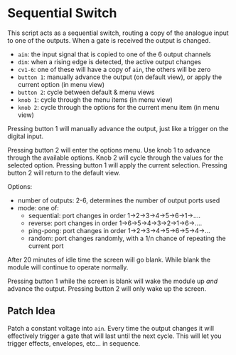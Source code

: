 # Sequential Switch

This script acts as a sequential switch, routing a copy of the analogue input
to one of the outputs.  When a gate is received the output is changed.

- `ain`: the input signal that is copied to one of the 6 output channels
- `din`: when a rising edge is detected, the active output changes
- `cv1-6`: one of these will have a copy of `ain`, the others will be zero
- `button 1`: manually advance the output (on default view), or apply the current
  option (in menu view)
- `button 2`: cycle between default & menu views
- `knob 1`: cycle through the menu items (in menu view)
- `knob 2`: cycle through the options for the current menu item (in menu view)

Pressing button 1 will manually advance the output, just like a trigger
on the digital input.

Pressing button 2 will enter the options menu.  Use knob 1 to
advance through the available options.  Knob 2 will cycle through the
values for the selected option.  Pressing button 1 will apply the
current selection.  Pressing button 2 will return to the default view.

Options:
- number of outputs: 2-6, determines the number of output ports used
- mode: one of:
    - sequential: port changes in order 1->2->3->4->5->6->1->....
    - reverse: port changes in order 1->6->5->4->3->2->1->6->....
    - ping-pong: port changes in order 1->2->3->4->5->6->5->4->...
    - random: port changes randomly, with a 1/n chance of repeating
      the current port

After 20 minutes of idle time the screen will go blank. While blank the module
will continue to operate normally.

Pressing button 1 while the screen is blank will wake the module up
_and_ advance the output.  Pressing button 2 will only wake up the screen.


## Patch Idea
Patch a constant voltage into `ain`.  Every time the output changes it will
effectively trigger a gate that will last until the next cycle. This will let
you trigger effects, envelopes, etc... in sequence.